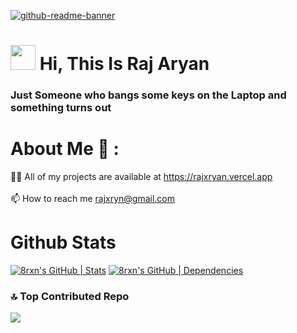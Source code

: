 [![github-readme-banner](https://githubcard.rajaryan.work/user/8rxn)](https://gitme.rajaryan.work/?ref=github)

# <img src="https://avatars.githubusercontent.com/u/75237697?s=400&u=1d2cd68f4c6414c5fc1b0e4e23cc737f16a640a5&v=4" width="40px"> Hi, This Is Raj Aryan 
### Just Someone who bangs some keys on the Laptop and something turns out


#  About Me 🤺 :
👨‍💻 All of my projects are available at https://rajxryan.vercel.app<br><br>📫 How to reach me rajxryn@gmail.com<br>

# Github Stats
[![8rxn's GitHub | Stats](https://stats.quine.sh/8rxn/github?theme=dark)](https://quine.sh?utm_source=widgets&utm_campaign=8rxn)
[![8rxn's GitHub | Dependencies](https://stats.quine.sh/8rxn/dependencies?theme=dark)](https://quine.sh?utm_source=widgets&utm_campaign=8rxn)

### 🔝 Top Contributed Repo
<div style={width:"100%"}>
  <img style={margin:"auto"} src="https://github-contributor-stats.vercel.app/api?username=8rxn&limit=5&theme=dark&combine_all_yearly_contributions=true"/>
</div>






  
<!-- Proudly created with GPRM ( https://gprm.itsvg.in ) -->
